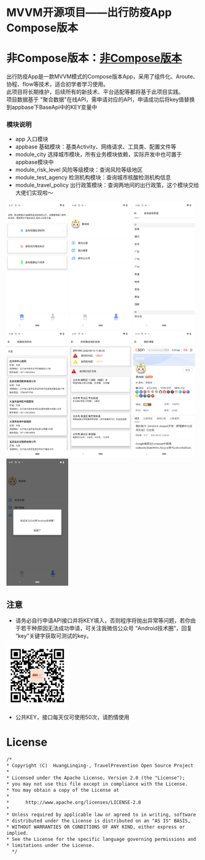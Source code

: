 # MVVM开源项目——出行防疫App Compose版本
# 非Compose版本：[非Compose版本](https://github.com/huanglinqing123/TravelPrevention)


出行防疫App是一款MVVM模式的Compose版本App，采用了组件化、Aroute、协程、flow等技术，适合初学者学习使用。<br>
此项目将长期维护，后续所有的新技术、平台适配等都将基于此项目实践。<br>
项目数据基于 "聚合数据"在线API，需申请对应的API，申请成功后将key值替换到appbase下BaseApi中的KEY变量中<br>

### 模块说明
- app 入口模块<br>
- appbase 基础模块：基类Activity、网络请求、工具类、配置文件等<br>
- module_city 选择城市模块，所有业务模块依赖，实际开发中也可置于appbase模块中<br>
- module_risk_level 风险等级模块：查询风险等级地区<br>
- module_test_agency 检测机构模块：查询城市核酸检测机构信息<br>
- module_travel_policy 出行政策模块：查询两地间的出行政策，这个模块交给大佬们实现啦～<br>

<img src="image/2.png" width="32%" />

<img src="image/5.png" width="32%" />

<img src="image/3.png" width="32%" />

<img src="image/4.png" width="32%" />

<img src="image/1.png" width="32%" />

<img src="image/6.png" width="32%" />

<img src="image/7.png" width="32%" />

## 注意

- 请务必自行申请API接口并将KEY填入，否则程序将抛出异常等问题，若你由于若干种原因无法成功申请，可关注我微信公众号 “Android技术圈”，回复 “key”关键字获取可测试的key。<br>

<img src="image/gzh.jpeg" width="32%" /><br>

- 公共KEY，接口每天仅可使用50次，请酌情使用


# License

```
/*
* Copyright (C)  HuangLinqing-, TravelPrevention Open Source Project
*
* Licensed under the Apache License, Version 2.0 (the "License");
* you may not use this file except in compliance with the License.
* You may obtain a copy of the License at
*
*      http://www.apache.org/licenses/LICENSE-2.0
*
* Unless required by applicable law or agreed to in writing, software
* distributed under the License is distributed on an "AS IS" BASIS,
* WITHOUT WARRANTIES OR CONDITIONS OF ANY KIND, either express or implied.
* See the License for the specific language governing permissions and
* limitations under the License.
  */
```
